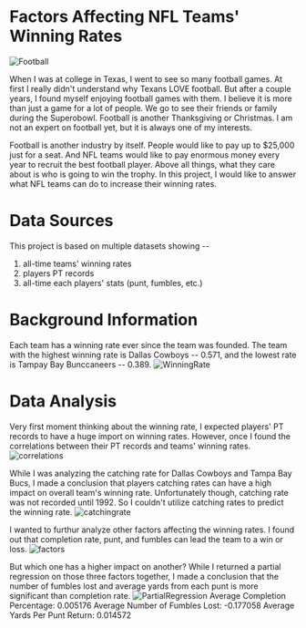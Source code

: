 # Factors Affecting NFL Teams' Winning Rates

![Football](/img/NFLball.jpg)

When I was at college in Texas, I went to see so many football games. At first I really didn't understand why Texans LOVE football. But after a couple years, I found myself enjoying football games with them. I believe it is more than just a game for a lot of people. We go to see their friends or family during the Superobowl. Football is another Thanksgiving or Christmas. I am not an expert on football yet, but it is always one of my interests.

Football is another industry by itself. People would like to pay up to $25,000 just for a seat. And NFL teams would like to pay enormous money every year to recruit the best football player. Above all things, what they care about is who is going to win the trophy. In this project, I would like to answer what NFL teams can do to increase their winning rates.

# Data Sources
This project is based on multiple datasets showing -- 
1) all-time teams' winning rates
2) players PT records
3) all-time each players' stats (punt, fumbles, etc.)


# Background Information
Each team has a winning rate ever since the team was founded. The team with the highest winning rate is Dallas Cowboys -- 0.571, and the lowest rate is Tampay Bay Bunccaneers -- 0.389. 
![WinningRate](/img/NFL_WinningRate.png)

# Data Analysis
Very first moment thinking about the winning rate, I expected players' PT records to have a huge import on winning rates. However, once I found the correlations between their PT records and teams' winning rates.
![correlations](/img/PTCorr.png)

While I was analyzing the catching rate for Dallas Cowboys and Tampa Bay Bucs, I made a conclusion that players catching rates can have a high impact on overall team's winning rate. Unfortunately though, catching rate was not recorded until 1992. So I couldn't utilize catching rates to predict the winning rate. 
![catchingrate](/img/bootstrap.png)

I wanted to furthur analyze other factors affecting the winning rates. I found out that completion rate, punt, and fumbles can lead the team to a win or loss. 
![factors](/img/SingleFeature.png)

But which one has a higher impact on another?
While I returned a partial regression on those three factors together, I made a conclusion that the number of fumbles lost and average yards from each punt is more significant than completion rate.
![PartialRegression](/img/PartialRegression.png)
Average Completion Percentage: 0.005176
Average Number of Fumbles Lost: -0.177058
Average Yards Per Punt Return: 0.014572
